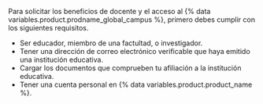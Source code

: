 Para solicitar los beneficios de docente y el acceso al {% data variables.product.prodname_global_campus %}, primero debes cumplir con los siguientes requisitos.

- Ser educador, miembro de una factultad, o investigador.
- Tener una dirección de correo electrónico verificable que haya emitido una institución educativa.
- Cargar los documentos que comprueben tu afiliación a la institución educativa.
- Tener una cuenta personal en {% data variables.product.product_name %}.
